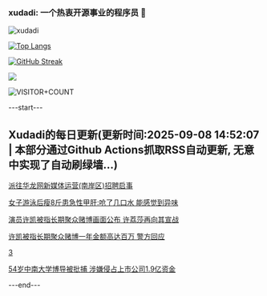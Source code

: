 ### xudadi: 一个热衷开源事业的程序员 👋

![xudadi](https://github-readme-stats-git-masterorgs-github-readme-stats-team.vercel.app/api?username=xudadi)

[![Top Langs](https://github-readme-stats.vercel.app/api/top-langs/?username=xudadi)](https://github.com/anuraghazra/github-readme-stats)

[![GitHub Streak](https://streak-stats.demolab.com?user=xudadi&locale=zh_Hans)](https://git.io/streak-stats)

![](https://raw.githubusercontent.com/xudadi/xudadi/main/assets/github-contribution-grid-snake.svg)

![VISITOR+COUNT](https://komarev.com/ghpvc/?username=xudadi&label=VISITOR+COUNT)


---start---

## Xudadi的每日更新(更新时间:2025-09-08 14:52:07 | 本部分通过Github Actions抓取RSS自动更新, 无意中实现了自动刷绿墙...)

[派往华龙网新媒体运营(南岸区)招聘启事](https://www.gongkaoleida.com/article/2607413)

[女子游泳后瘦8斤患急性甲肝:呛了几口水 能感觉到异味](https://m.163.com/news/article/K8UA9BTH0534P59R.html)

[演员许凯被指长期聚众赌博画面公布 许荔莎再向其宣战](https://m.163.com/news/article/K8U9M11S053469LG.html)

[许凯被指长期聚众赌博一年金额高达百万 警方回应](https://m.163.com/news/article/K8UCBPC90550B6IS.html)

[3](https://m.163.com/touch/news/sub/domestic)

[54岁中南大学博导被批捕 涉嫌侵占上市公司1.9亿资金](https://m.163.com/news/article/K8SN3ES905561G0D.html)

---end---
